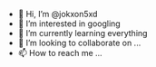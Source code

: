 - 👋 Hi, I’m @jokxon5xd
- 👀 I’m interested in googling
- 🌱 I’m currently learning everything 
- 💞️ I’m looking to collaborate on ...
- 📫 How to reach me ...

<!---
jokxon5xd/jokxon5xd is a ✨ special ✨ repository because its `README.md` (this file) appears on your GitHub profile.
You can click the Preview link to take a look at your changes.
--->
